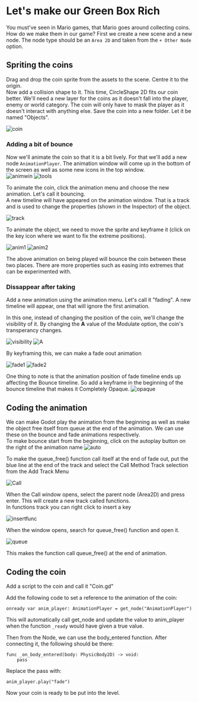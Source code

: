 # Let's make our Green Box Rich

You must've seen in Mario games, that Mario goes around collecting coins. How do we make them in our game? First we create a new scene and a new node. The node type should be an ```Area 2D``` and taken from the ```+ Other Node``` option.

## Spriting the coins

Drag and drop the coin sprite from the assets to the scene. Centre it to the origin.<br>
Now add a collision shape to it. This time, CircleShape 2D fits our coin better. We'll need a new layer for the coins as it doesn't fall into the player, enemy or world category. The coin will only have to mask the player as it doesn't interact with anything else. Save the coin into a new folder. Let it be named "Objects". 

![coin](Images/coin.png)

### Adding a bit of bounce

Now we'll animate the coin so that it is a bit lively. For that we'll add a new node ```AnimationPlayer```. The animation window will come up in the bottom of the screen as well as some new icons in the top window. <br>
![animwin](Images/animwin.png)
![tools](Images/tools.png)

To animate the coin, click the animation menu and choose the new animation. Let's call it bouncing. <br>
A new timeline will have appeared on the animation window. That is a track and is used to change the properties (shown in the Inspector) of the object.

![track](Images/track.png)

To animate the object, we need to move the sprite and keyframe it (click on the key icon where we want to fix the extreme positions).

![anim1](Images/anim1.png) ![anim2](Images/anim2.png)

The above animation on being played will bounce the coin between these two places. There are more properties such as easing into extremes that can be experimented with.

### Dissappear after taking

Add a new animation using the animation menu. Let's call it "fading".
A new timeline will appear, one that will ignore the first animation.

In this one, instead of changing the position of the coin, we'll change the visibility of it. By changing the <b>A</b> value of the Modulate option, the coin's transperancy changes.

![visibility](Images/visibility.png) ![A](Images/A.png)

By keyframing this, we can make a fade oout animation

![fade1](Images/fade1.png) ![fade2](Images/fade2.png)

One thing to note is that the animation position of fade timeline ends up affecting the Bounce timeline. So add a keyframe in the beginning of the bounce timeline that makes it Completely Opaque.
![opaque](Images/Opaque.png)

## Coding the animation

We can make Godot play the animation from the beginning as well as make the object free itself from queue at the end of the animation. We can use these on the bounce and fade animations respectively.<br>
To make bounce start from the beginning, click on the autoplay button on the right of the animation name ![auto](Images/auto.png)<br>

To make the queue_free() function call itself at the end of fade out, put the blue line at the end of the track and select the Call Method Track selection from the Add Track Menu

![Call](Images/call.png)

When the Call window opens, select the parent node (Area2D) and press enter. This will create a new track called functions. 
<br> In functions track you can right click to insert a key 

![insertfunc](Images/insertfunc.png)

When the window opens, search for queue_free() function and open it.

![queue](Images/queue.png)

This makes the function call queue_free() at the end of animation.

## Coding the coin

Add a script to the coin and call it "Coin.gd"

Add the following code to set a reference to the animation of the coin:

```
onready var anim_player: AnimationPlayer = get_node("AnimationPlayer")
```

This will automatically call get_node and update the value to anim_player when the function ```_ready``` would have given a true value.<br>

Then from the Node, we can use the body_entered function. After connecting it, the following should be there:

```
func _on_body_entered(body: PhysicBody2D) -> void:
    pass
```

Replace the pass with:

```
anim_player.play("fade")
```

Now your coin is ready to be put into the level.





